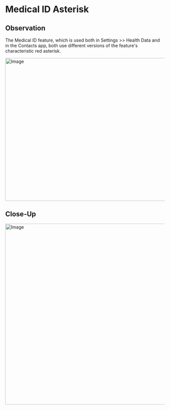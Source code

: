 # Medical ID Asterisk

## Observation
The Medical ID feature, which is used both in Settings >> Health Data and in the Contacts app, both use different versions of the feature's characteristic red asterisk.

<img width="1000" height="451" alt="Image" src="https://github.com/user-attachments/assets/dca342fb-598d-4f6b-98f6-822bf1320250" />

## Close-Up

<img width="1000" height="571" alt="Image" src="https://github.com/user-attachments/assets/e03483f9-4016-44f5-9f7d-1c5f702ff942" />
